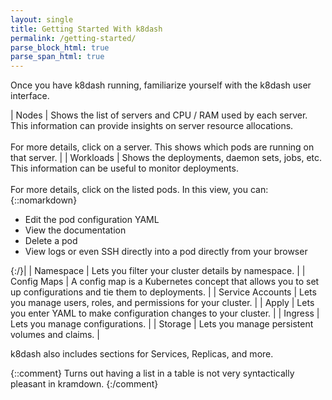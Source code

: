 ```yaml
---
layout: single
title: Getting Started With k8dash
permalink: /getting-started/
parse_block_html: true
parse_span_html: true
---
```


Once you have k8dash running, familiarize yourself with the k8dash user interface.

| Nodes | Shows the list of servers and CPU / RAM used by each server. This information can provide insights on server resource allocations.<br><br>For more details, click on a server. This shows which pods are running on that server. |
| Workloads | Shows the deployments, daemon sets, jobs, etc. This information can be useful to monitor deployments.<br><br>For more details, click on the listed pods. In this view, you can:{::nomarkdown}<ul><li>Edit the pod configuration YAML</li><li>View the documentation</li><li>Delete a pod</li><li>View logs or even SSH directly into a pod directly from your browser</li></ul>{:/}|
| Namespace | Lets you filter your cluster details by namespace. |
| Config Maps | A config map is a Kubernetes concept that allows you to set up configurations and tie them to deployments. |
| Service Accounts | Lets you manage users, roles, and permissions for your cluster. |
| Apply | Lets you enter YAML to make configuration changes to your cluster. |
| Ingress | Lets you manage configurations. |
| Storage | Lets you manage persistent volumes and claims. |

k8dash also includes sections for Services, Replicas, and more. 

{::comment}
Turns out having a list in a table is not very syntactically pleasant in kramdown. 
{:/comment}